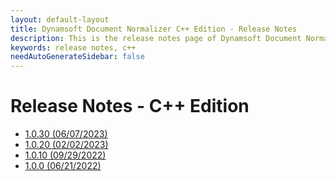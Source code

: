```yaml
---
layout: default-layout
title: Dynamsoft Document Normalizer C++ Edition - Release Notes
description: This is the release notes page of Dynamsoft Document Normalizer SDK C++ Edition.
keywords: release notes, c++
needAutoGenerateSidebar: false
---
```


# Release Notes - C++ Edition

- [1.0.30 (06/07/2023)](cpp-1.md#1030-06072023)
- [1.0.20 (02/02/2023)](cpp-1.md#1020-02022023)
- [1.0.10 (09/29/2022)](cpp-1.md#1010-09292022)
- [1.0.0 (06/21/2022)](cpp-1.md#100-06212022)
